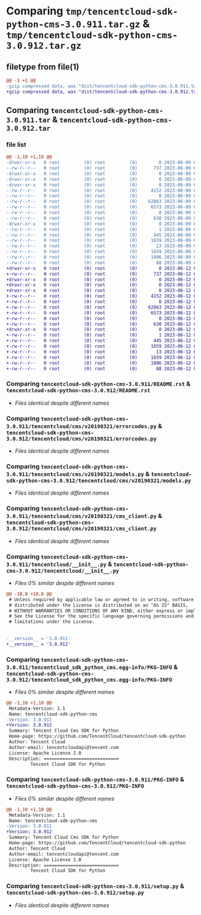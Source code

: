 # Comparing `tmp/tencentcloud-sdk-python-cms-3.0.911.tar.gz` & `tmp/tencentcloud-sdk-python-cms-3.0.912.tar.gz`

## filetype from file(1)

```diff
@@ -1 +1 @@
-gzip compressed data, was "dist/tencentcloud-sdk-python-cms-3.0.911.tar", last modified: Fri Jun  9 02:16:15 2023, max compression
+gzip compressed data, was "dist/tencentcloud-sdk-python-cms-3.0.912.tar", last modified: Mon Jun 12 03:00:25 2023, max compression
```

## Comparing `tencentcloud-sdk-python-cms-3.0.911.tar` & `tencentcloud-sdk-python-cms-3.0.912.tar`

### file list

```diff
@@ -1,19 +1,19 @@
-drwxr-xr-x   0 root         (0) root         (0)        0 2023-06-09 02:16:15.000000 tencentcloud-sdk-python-cms-3.0.911/
--rw-r--r--   0 root         (0) root         (0)      737 2023-06-09 02:16:15.000000 tencentcloud-sdk-python-cms-3.0.911/README.rst
-drwxr-xr-x   0 root         (0) root         (0)        0 2023-06-09 02:16:15.000000 tencentcloud-sdk-python-cms-3.0.911/tencentcloud/
-drwxr-xr-x   0 root         (0) root         (0)        0 2023-06-09 02:16:15.000000 tencentcloud-sdk-python-cms-3.0.911/tencentcloud/cms/
-drwxr-xr-x   0 root         (0) root         (0)        0 2023-06-09 02:16:15.000000 tencentcloud-sdk-python-cms-3.0.911/tencentcloud/cms/v20190321/
--rw-r--r--   0 root         (0) root         (0)     4152 2023-06-09 02:16:15.000000 tencentcloud-sdk-python-cms-3.0.911/tencentcloud/cms/v20190321/errorcodes.py
--rw-r--r--   0 root         (0) root         (0)        0 2023-06-09 02:16:15.000000 tencentcloud-sdk-python-cms-3.0.911/tencentcloud/cms/v20190321/__init__.py
--rw-r--r--   0 root         (0) root         (0)    62863 2023-06-09 02:16:15.000000 tencentcloud-sdk-python-cms-3.0.911/tencentcloud/cms/v20190321/models.py
--rw-r--r--   0 root         (0) root         (0)     6573 2023-06-09 02:16:15.000000 tencentcloud-sdk-python-cms-3.0.911/tencentcloud/cms/v20190321/cms_client.py
--rw-r--r--   0 root         (0) root         (0)        0 2023-06-09 02:16:15.000000 tencentcloud-sdk-python-cms-3.0.911/tencentcloud/cms/__init__.py
--rw-r--r--   0 root         (0) root         (0)      630 2023-06-09 02:16:15.000000 tencentcloud-sdk-python-cms-3.0.911/tencentcloud/__init__.py
-drwxr-xr-x   0 root         (0) root         (0)        0 2023-06-09 02:16:15.000000 tencentcloud-sdk-python-cms-3.0.911/tencentcloud_sdk_python_cms.egg-info/
--rw-r--r--   0 root         (0) root         (0)        1 2023-06-09 02:16:15.000000 tencentcloud-sdk-python-cms-3.0.911/tencentcloud_sdk_python_cms.egg-info/dependency_links.txt
--rw-r--r--   0 root         (0) root         (0)      445 2023-06-09 02:16:15.000000 tencentcloud-sdk-python-cms-3.0.911/tencentcloud_sdk_python_cms.egg-info/SOURCES.txt
--rw-r--r--   0 root         (0) root         (0)     1659 2023-06-09 02:16:15.000000 tencentcloud-sdk-python-cms-3.0.911/tencentcloud_sdk_python_cms.egg-info/PKG-INFO
--rw-r--r--   0 root         (0) root         (0)       13 2023-06-09 02:16:15.000000 tencentcloud-sdk-python-cms-3.0.911/tencentcloud_sdk_python_cms.egg-info/top_level.txt
--rw-r--r--   0 root         (0) root         (0)     1659 2023-06-09 02:16:15.000000 tencentcloud-sdk-python-cms-3.0.911/PKG-INFO
--rw-r--r--   0 root         (0) root         (0)     1006 2023-06-09 02:16:15.000000 tencentcloud-sdk-python-cms-3.0.911/setup.py
--rw-r--r--   0 root         (0) root         (0)       88 2023-06-09 02:16:15.000000 tencentcloud-sdk-python-cms-3.0.911/setup.cfg
+drwxr-xr-x   0 root         (0) root         (0)        0 2023-06-12 03:00:25.000000 tencentcloud-sdk-python-cms-3.0.912/
+-rw-r--r--   0 root         (0) root         (0)      737 2023-06-12 03:00:25.000000 tencentcloud-sdk-python-cms-3.0.912/README.rst
+drwxr-xr-x   0 root         (0) root         (0)        0 2023-06-12 03:00:25.000000 tencentcloud-sdk-python-cms-3.0.912/tencentcloud/
+drwxr-xr-x   0 root         (0) root         (0)        0 2023-06-12 03:00:25.000000 tencentcloud-sdk-python-cms-3.0.912/tencentcloud/cms/
+drwxr-xr-x   0 root         (0) root         (0)        0 2023-06-12 03:00:25.000000 tencentcloud-sdk-python-cms-3.0.912/tencentcloud/cms/v20190321/
+-rw-r--r--   0 root         (0) root         (0)     4152 2023-06-12 03:00:25.000000 tencentcloud-sdk-python-cms-3.0.912/tencentcloud/cms/v20190321/errorcodes.py
+-rw-r--r--   0 root         (0) root         (0)        0 2023-06-12 03:00:25.000000 tencentcloud-sdk-python-cms-3.0.912/tencentcloud/cms/v20190321/__init__.py
+-rw-r--r--   0 root         (0) root         (0)    62863 2023-06-12 03:00:25.000000 tencentcloud-sdk-python-cms-3.0.912/tencentcloud/cms/v20190321/models.py
+-rw-r--r--   0 root         (0) root         (0)     6573 2023-06-12 03:00:25.000000 tencentcloud-sdk-python-cms-3.0.912/tencentcloud/cms/v20190321/cms_client.py
+-rw-r--r--   0 root         (0) root         (0)        0 2023-06-12 03:00:25.000000 tencentcloud-sdk-python-cms-3.0.912/tencentcloud/cms/__init__.py
+-rw-r--r--   0 root         (0) root         (0)      630 2023-06-12 03:00:25.000000 tencentcloud-sdk-python-cms-3.0.912/tencentcloud/__init__.py
+drwxr-xr-x   0 root         (0) root         (0)        0 2023-06-12 03:00:25.000000 tencentcloud-sdk-python-cms-3.0.912/tencentcloud_sdk_python_cms.egg-info/
+-rw-r--r--   0 root         (0) root         (0)        1 2023-06-12 03:00:25.000000 tencentcloud-sdk-python-cms-3.0.912/tencentcloud_sdk_python_cms.egg-info/dependency_links.txt
+-rw-r--r--   0 root         (0) root         (0)      445 2023-06-12 03:00:25.000000 tencentcloud-sdk-python-cms-3.0.912/tencentcloud_sdk_python_cms.egg-info/SOURCES.txt
+-rw-r--r--   0 root         (0) root         (0)     1659 2023-06-12 03:00:25.000000 tencentcloud-sdk-python-cms-3.0.912/tencentcloud_sdk_python_cms.egg-info/PKG-INFO
+-rw-r--r--   0 root         (0) root         (0)       13 2023-06-12 03:00:25.000000 tencentcloud-sdk-python-cms-3.0.912/tencentcloud_sdk_python_cms.egg-info/top_level.txt
+-rw-r--r--   0 root         (0) root         (0)     1659 2023-06-12 03:00:25.000000 tencentcloud-sdk-python-cms-3.0.912/PKG-INFO
+-rw-r--r--   0 root         (0) root         (0)     1006 2023-06-12 03:00:25.000000 tencentcloud-sdk-python-cms-3.0.912/setup.py
+-rw-r--r--   0 root         (0) root         (0)       88 2023-06-12 03:00:25.000000 tencentcloud-sdk-python-cms-3.0.912/setup.cfg
```

### Comparing `tencentcloud-sdk-python-cms-3.0.911/README.rst` & `tencentcloud-sdk-python-cms-3.0.912/README.rst`

 * *Files identical despite different names*

### Comparing `tencentcloud-sdk-python-cms-3.0.911/tencentcloud/cms/v20190321/errorcodes.py` & `tencentcloud-sdk-python-cms-3.0.912/tencentcloud/cms/v20190321/errorcodes.py`

 * *Files identical despite different names*

### Comparing `tencentcloud-sdk-python-cms-3.0.911/tencentcloud/cms/v20190321/models.py` & `tencentcloud-sdk-python-cms-3.0.912/tencentcloud/cms/v20190321/models.py`

 * *Files identical despite different names*

### Comparing `tencentcloud-sdk-python-cms-3.0.911/tencentcloud/cms/v20190321/cms_client.py` & `tencentcloud-sdk-python-cms-3.0.912/tencentcloud/cms/v20190321/cms_client.py`

 * *Files identical despite different names*

### Comparing `tencentcloud-sdk-python-cms-3.0.911/tencentcloud/__init__.py` & `tencentcloud-sdk-python-cms-3.0.912/tencentcloud/__init__.py`

 * *Files 0% similar despite different names*

```diff
@@ -10,8 +10,8 @@
 # Unless required by applicable law or agreed to in writing, software
 # distributed under the License is distributed on an "AS IS" BASIS,
 # WITHOUT WARRANTIES OR CONDITIONS OF ANY KIND, either express or implied.
 # See the License for the specific language governing permissions and
 # limitations under the License.
 
 
-__version__ = '3.0.911'
+__version__ = '3.0.912'
```

### Comparing `tencentcloud-sdk-python-cms-3.0.911/tencentcloud_sdk_python_cms.egg-info/PKG-INFO` & `tencentcloud-sdk-python-cms-3.0.912/tencentcloud_sdk_python_cms.egg-info/PKG-INFO`

 * *Files 0% similar despite different names*

```diff
@@ -1,10 +1,10 @@
 Metadata-Version: 1.1
 Name: tencentcloud-sdk-python-cms
-Version: 3.0.911
+Version: 3.0.912
 Summary: Tencent Cloud Cms SDK for Python
 Home-page: https://github.com/TencentCloud/tencentcloud-sdk-python
 Author: Tencent Cloud
 Author-email: tencentcloudapi@tencent.com
 License: Apache License 2.0
 Description: ============================
         Tencent Cloud SDK for Python
```

### Comparing `tencentcloud-sdk-python-cms-3.0.911/PKG-INFO` & `tencentcloud-sdk-python-cms-3.0.912/PKG-INFO`

 * *Files 0% similar despite different names*

```diff
@@ -1,10 +1,10 @@
 Metadata-Version: 1.1
 Name: tencentcloud-sdk-python-cms
-Version: 3.0.911
+Version: 3.0.912
 Summary: Tencent Cloud Cms SDK for Python
 Home-page: https://github.com/TencentCloud/tencentcloud-sdk-python
 Author: Tencent Cloud
 Author-email: tencentcloudapi@tencent.com
 License: Apache License 2.0
 Description: ============================
         Tencent Cloud SDK for Python
```

### Comparing `tencentcloud-sdk-python-cms-3.0.911/setup.py` & `tencentcloud-sdk-python-cms-3.0.912/setup.py`

 * *Files identical despite different names*


